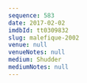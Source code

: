```yaml
---
sequence: 583
date: 2017-02-02
imdbId: tt0309832
slug: malefique-2002
venue: null
venueNotes: null
medium: Shudder
mediumNotes: null
---
```

